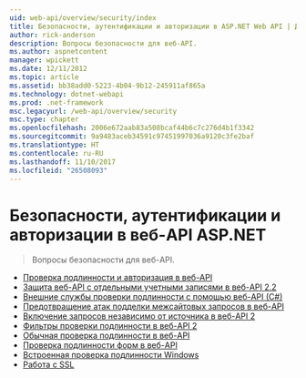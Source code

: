 ```yaml
---
uid: web-api/overview/security/index
title: Безопасности, аутентификации и авторизации в ASP.NET Web API | Документы Microsoft
author: rick-anderson
description: Вопросы безопасности для веб-API.
ms.author: aspnetcontent
manager: wpickett
ms.date: 12/11/2012
ms.topic: article
ms.assetid: bb38add0-5223-4b04-9b12-245911af865a
ms.technology: dotnet-webapi
ms.prod: .net-framework
msc.legacyurl: /web-api/overview/security
msc.type: chapter
ms.openlocfilehash: 2006e672aab83a508bcaf44b6c7c276d4b1f3342
ms.sourcegitcommit: 9a9483aceb34591c97451997036a9120c3fe2baf
ms.translationtype: HT
ms.contentlocale: ru-RU
ms.lasthandoff: 11/10/2017
ms.locfileid: "26508093"
---
```

<a name="security-authentication-and-authorization-in-aspnet-web-api"></a>Безопасности, аутентификации и авторизации в веб-API ASP.NET
====================
> Вопросы безопасности для веб-API.


- [Проверка подлинности и авторизация в веб-API](authentication-and-authorization-in-aspnet-web-api.md)
- [Защита веб-API с отдельными учетными записями в веб-API 2.2](individual-accounts-in-web-api.md)
- [Внешние службы проверки подлинности с помощью веб-API (C#)](external-authentication-services.md)
- [Предотвращение атак подделки межсайтовых запросов в веб-API](preventing-cross-site-request-forgery-csrf-attacks.md)
- [Включение запросов независимо от источника в веб-API 2](enabling-cross-origin-requests-in-web-api.md)
- [Фильтры проверки подлинности в веб-API 2](authentication-filters.md)
- [Обычная проверка подлинности в веб-API](basic-authentication.md)
- [Проверка подлинности форм в веб-API](forms-authentication.md)
- [Встроенная проверка подлинности Windows](integrated-windows-authentication.md)
- [Работа с SSL](working-with-ssl-in-web-api.md)
